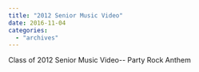 ```yaml
---
title: "2012 Senior Music Video"
date: 2016-11-04
categories: 
  - "archives"
---
```


Class of 2012 Senior Music Video-- Party Rock Anthem
